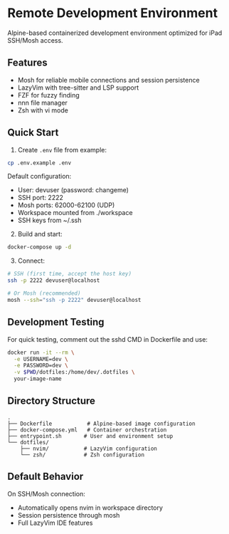 # Remote Development Environment

Alpine-based containerized development environment optimized for iPad SSH/Mosh access.

## Features

- Mosh for reliable mobile connections and session persistence
- LazyVim with tree-sitter and LSP support
- FZF for fuzzy finding
- nnn file manager
- Zsh with vi mode

## Quick Start

1. Create `.env` file from example:
```bash
cp .env.example .env
```

Default configuration:
- User: devuser (password: changeme)
- SSH port: 2222
- Mosh ports: 62000-62100 (UDP)
- Workspace mounted from ./workspace
- SSH keys from ~/.ssh

2. Build and start:
```bash
docker-compose up -d
```

3. Connect:
```bash
# SSH (first time, accept the host key)
ssh -p 2222 devuser@localhost

# Or Mosh (recommended)
mosh --ssh="ssh -p 2222" devuser@localhost
```

## Development Testing

For quick testing, comment out the sshd CMD in Dockerfile and use:
```bash
docker run -it --rm \
  -e USERNAME=dev \
  -e PASSWORD=dev \
  -v $PWD/dotfiles:/home/dev/.dotfiles \
  your-image-name
```

## Directory Structure
```
.
├── Dockerfile           # Alpine-based image configuration
├── docker-compose.yml   # Container orchestration
├── entrypoint.sh       # User and environment setup
└── dotfiles/
    ├── nvim/           # LazyVim configuration
    └── zsh/            # Zsh configuration
```

## Default Behavior

On SSH/Mosh connection:
- Automatically opens nvim in workspace directory
- Session persistence through mosh
- Full LazyVim IDE features
